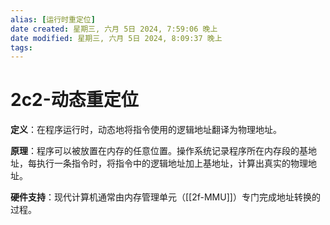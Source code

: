 ```yaml
---
alias: [运行时重定位]
date created: 星期三, 六月 5日 2024, 7:59:06 晚上
date modified: 星期三, 六月 5日 2024, 8:09:37 晚上
tags: 
---
```


# 2c2-动态重定位

**定义**：在程序运行时，动态地将指令使用的逻辑地址翻译为物理地址。

**原理**：程序可以被放置在内存的任意位置。操作系统记录程序所在内存段的基地址，每执行一条指令时，将指令中的逻辑地址加上基地址，计算出真实的物理地址。

**硬件支持**：现代计算机通常由内存管理单元（[[2f-MMU]]）专门完成地址转换的过程。